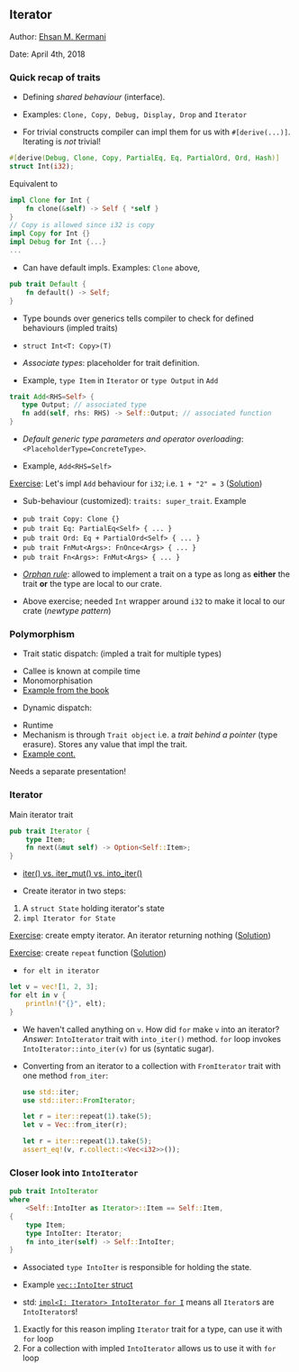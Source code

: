 Iterator
---
Author: [Ehsan M. Kermani](https://ehsanmkermani.com/)

Date: April 4th, 2018

### Quick recap of traits

* Defining *shared behaviour* (interface).
 - Examples: `Clone, Copy, Debug, Display, Drop` and `Iterator`
* For trivial constructs compiler can impl them for us with `#[derive(...)]`. Iterating is *not* trivial!

```rust
#[derive(Debug, Clone, Copy, PartialEq, Eq, PartialOrd, Ord, Hash)]
struct Int(i32);
```
Equivalent to
```Rust
impl Clone for Int {
    fn clone(&self) -> Self { *self }
}
// Copy is allowed since i32 is copy
impl Copy for Int {}
impl Debug for Int {...}
...
```

* Can have default impls. Examples: `Clone` above,
```Rust
pub trait Default {
    fn default() -> Self;
}
```
* Type bounds over generics tells compiler to check for defined behaviours (impled traits)
 - `struct Int<T: Copy>(T)`
* *Associate types*: placeholder for trait definition.
 - Example, `type Item` in `Iterator` or `type Output` in `Add`

 ```Rust
trait Add<RHS=Self> {
    type Output; // associated type
    fn add(self, rhs: RHS) -> Self::Output; // associated function
}
```

* *Default generic type parameters and operator overloading*: `<PlaceholderType=ConcreteType>`.

 - Example, `Add<RHS=Self>`

[Exercise](https://play.rust-lang.org/?gist=2fe72ad5dcce27ae13a4c61aa14c7097&version=stable):
Let's impl `Add` behaviour for `i32`; i.e. `1 + "2" = 3`
([Solution](https://play.rust-lang.org/?gist=5b97709bf20cd63876ddbe8f3414ce99&version=stable))

* Sub-behaviour (customized): `traits: super_trait`. Example
 - `pub trait Copy: Clone {}`
 - `pub trait Eq: PartialEq<Self> { ... }`
 - `pub trait Ord: Eq + PartialOrd<Self> { ... }`
 - `pub trait FnMut<Args>: FnOnce<Args> { ... }`
 - `pub trait Fn<Args>: FnMut<Args> { ... }`

* [*Orphan rule*](http://smallcultfollowing.com/babysteps/blog/2015/01/14/little-orphan-impls/#the-covered-rule): allowed to implement a trait on a type as long as **either** the trait **or** the type are local to our crate.
 - Above exercise; needed `Int` wrapper around `i32` to make it local to our crate (*newtype pattern*)

### Polymorphism

* Trait static dispatch: (impled a trait for multiple types)
 - Callee is known at compile time
 - Monomorphisation
 - [Example from the book](https://play.rust-lang.org/?gist=fa9a2dbd70cb6c0a0be98a0bb6377c59&version=stable)

* Dynamic dispatch:
 - Runtime
 - Mechanism is through `Trait object` i.e. a *trait behind a pointer* (type erasure). Stores any value that impl the trait.
 - [Example cont.](https://play.rust-lang.org/?gist=2b0ad49fe55654dda3ef7e54ec6ce658&version=stable)

Needs a separate presentation!

### Iterator

Main iterator trait

```Rust
pub trait Iterator {
    type Item;
    fn next(&mut self) -> Option<Self::Item>;
}

```

* [iter() vs. iter_mut() vs. into_iter()](https://play.rust-lang.org/?gist=9c96353d5047d499cb6c1bbcef725efe&version=stable)

* Create iterator in two steps:
 1. A `struct State` holding iterator's state
 2. `impl Iterator for State`

[Exercise](https://play.rust-lang.org/?gist=f383f197692e235ec51ba0ade20e2387&version=stable): create empty iterator. An iterator returning nothing ([Solution](https://play.rust-lang.org/?gist=adf9b7360ee3ee008ee6840401172598&version=stable))

[Exercise](): create `repeat` function ([Solution]())

* `for elt in iterator`
```Rust
let v = vec![1, 2, 3];
for elt in v {
    println!("{}", elt);
}
```
* We haven't called anything on `v`. How did `for` make `v` into an iterator?
*Answer*: `IntoIterator` trait with `into_iter()` method. `for` loop invokes `IntoIterator::into_iter(v)` for us (syntatic sugar).

* Converting from an iterator to a collection with `FromIterator` trait with one method `from_iter`:

    ```Rust
    use std::iter;
    use std::iter::FromIterator;

    let r = iter::repeat(1).take(5);
    let v = Vec::from_iter(r);

    let r = iter::repeat(1).take(5);
    assert_eq!(v, r.collect::<Vec<i32>>());
    ```

### Closer look into `IntoIterator`
```Rust
pub trait IntoIterator
where
    <Self::IntoIter as Iterator>::Item == Self::Item,
{
    type Item;
    type IntoIter: Iterator;
    fn into_iter(self) -> Self::IntoIter;
}
```

* Associated `type IntoIter` is responsible for holding the state.
 - Example [`vec::IntoIter` struct](https://doc.rust-lang.org/std/vec/struct.IntoIter.html)
* std: [`impl<I: Iterator> IntoIterator for I`](https://doc.rust-lang.org/src/core/iter/traits.rs.html#252) means all `Iterator`s are `IntoIterator`s!

 1. Exactly for this reason impling `Iterator` trait for a type, can use it with `for` loop
 2. For a collection with impled `IntoIterator` allows us to use it with `for` loop
